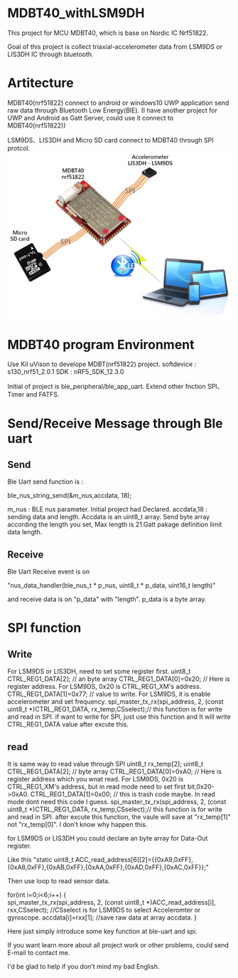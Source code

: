# MDBT40_withLSM9DH
This project for MCU MDBT40, which is base on Nordic IC Nrf51822.

Goal of this project is collect triaxial-accelerometer data from LSM9DS or LIS3DH IC through bluetooth.

# Artitecture 
MDBT40(nrf51822) connect to android or windows10 UWP application send raw data through Bluetooth Low Energy(BlE).
(I have another project for UWP and Android as Gatt Server, could use it connect to MDBT40(nrf51822))

LSM9DS、LIS3DH and Micro SD card connect to MDBT40 through SPI protcol.
![artitecture](https://github.com/lzhengwei/UWP_Nordic_Uart_Transmitter/blob/master/Structure.jpg)

# MDBT40 program Environment
Use Kil uVison to develope MDBT(nrf51822) project.
softdevice : s130_nrf51_2.0.1
SDK : nRF5_SDK_12.3.0

Initial of project is ble_peripheral/ble_app_uart.
Extend other fnction SPI、Timer and FATFS.

# Send/Receive Message through Ble uart
## Send
Ble Uart send function is :

ble_nus_string_send(&m_nus,accdata, 18);

m_nus : BLE nus parameter. Initial project had Declared.
accdata,18 : sending data and length. Accdata is an uint8_t array. Send byte array according the length you set, Max length is 21.Gatt pakage definition limit data length.  

## Receive
Ble Uart Receive event is on 

"nus_data_handler(ble_nus_t * p_nus, uint8_t * p_data, uint16_t length)"

and receive data is on "p_data" with "length".
p_data is a byte array. 

# SPI function
## Write 
For LSM9DS or LIS3DH, need to set some register first.
uint8_t CTRL_REG1_DATA[2]; // an byte array
CTRL_REG1_DATA[0]=0x20; // Here is register address. For LSM9DS, 0x20 is CTRL_REG1_XM's address.
CTRL_REG1_DATA[1]=0x77; // value to write. For LSM9DS, it is enable accelerometer and set frequency.
spi_master_tx_rx(spi_address, 2, (const uint8_t *)CTRL_REG1_DATA, rx_temp,CSselect);// this function is for write and read in SPI. 
if want to write for SPI, just use this function and It will write CTRL_REG1_DATA value after excute this.

## read
It is same way to read value through SPI
uint8_t rx_temp[2];
uint8_t CTRL_REG1_DATA[2]; // byte array
CTRL_REG1_DATA[0]=0xA0; // Here is register address which you wnat read. For LSM9DS, 0x20 is CTRL_REG1_XM's address, but in read mode need to set first bit,0x20->0xA0.
CTRL_REG1_DATA[1]=0x00; // this is trash code maybe. In read mode dont need this code I guess.
spi_master_tx_rx(spi_address, 2, (const uint8_t *)CTRL_REG1_DATA, rx_temp,CSselect);// this function is for write and read in SPI. 
after excute this function, the vaule will save at "rx_temp[1]" not "rx_temp[0]". I don't know why happen this. 

for LSM9DS or LIS3DH you could declare an byte array for Data-Out register.

Like this "static uint8_t ACC_read_address[6][2]={{0xA9,0xFF},{0xA8,0xFF},{0xAB,0xFF},{0xAA,0xFF},{0xAD,0xFF},{0xAC,0xFF}};"

Then use loop to read sensor data.

for(int i=0;i<6;i++)
	{	
		spi_master_tx_rx(spi_address, 2, (const uint8_t *)ACC_read_address[i], rxx,CSselect);		//CSselect is for LSM9DS to select Acceleromter or gyroscope.
		accdata[i]=rxx[1];	//save raw data at array accdata.
	}
  
  Here just simply introduce some key function at ble-uart and spi.
  
  If you want learn more about all project work or other problems, could send E-mail to contact me.
  
 I'd be glad to help if you don't mind my bad English.


